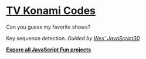 # [TV Konami Codes](https://yihwan.github.io/tv-konami-codes/)
Can you guess my favorite shows?

Key sequence detection. *Guided by [Wes' JavaScript30](https://javascript30.com/)*

**[Expore all JavaScript Fun projects](https://yihwan.github.io/javascript-fun/)**
